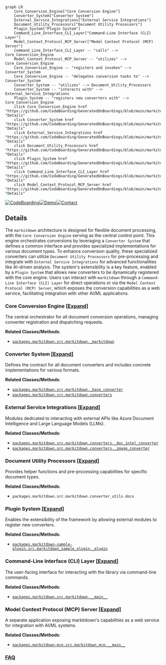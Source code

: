 ```mermaid
graph LR
    Core_Conversion_Engine["Core Conversion Engine"]
    Converter_System["Converter System"]
    External_Service_Integrations["External Service Integrations"]
    Document_Utility_Processors["Document Utility Processors"]
    Plugin_System["Plugin System"]
    Command_Line_Interface_CLI_Layer["Command-Line Interface (CLI) Layer"]
    Model_Context_Protocol_MCP_Server["Model Context Protocol (MCP) Server"]
    Command_Line_Interface_CLI_Layer -- "calls" --> Core_Conversion_Engine
    Model_Context_Protocol_MCP_Server -- "utilizes" --> Core_Conversion_Engine
    Core_Conversion_Engine -- "registers and invokes" --> Converter_System
    Core_Conversion_Engine -- "delegates conversion tasks to" --> Converter_System
    Converter_System -- "utilizes" --> Document_Utility_Processors
    Converter_System -- "interacts with" --> External_Service_Integrations
    Plugin_System -- "registers new converters with" --> Core_Conversion_Engine
    click Core_Conversion_Engine href "https://github.com/CodeBoarding/GeneratedOnBoardings/blob/main/markitdown/Core_Conversion_Engine.md" "Details"
    click Converter_System href "https://github.com/CodeBoarding/GeneratedOnBoardings/blob/main/markitdown/Converter_System.md" "Details"
    click External_Service_Integrations href "https://github.com/CodeBoarding/GeneratedOnBoardings/blob/main/markitdown/External_Service_Integrations.md" "Details"
    click Document_Utility_Processors href "https://github.com/CodeBoarding/GeneratedOnBoardings/blob/main/markitdown/Document_Utility_Processors.md" "Details"
    click Plugin_System href "https://github.com/CodeBoarding/GeneratedOnBoardings/blob/main/markitdown/Plugin_System.md" "Details"
    click Command_Line_Interface_CLI_Layer href "https://github.com/CodeBoarding/GeneratedOnBoardings/blob/main/markitdown/Command_Line_Interface_CLI_Layer.md" "Details"
    click Model_Context_Protocol_MCP_Server href "https://github.com/CodeBoarding/GeneratedOnBoardings/blob/main/markitdown/Model_Context_Protocol_MCP_Server.md" "Details"
```

[![CodeBoarding](https://img.shields.io/badge/Generated%20by-CodeBoarding-9cf?style=flat-square)](https://github.com/CodeBoarding/GeneratedOnBoardings)[![Demo](https://img.shields.io/badge/Try%20our-Demo-blue?style=flat-square)](https://www.codeboarding.org/demo)[![Contact](https://img.shields.io/badge/Contact%20us%20-%20contact@codeboarding.org-lightgrey?style=flat-square)](mailto:contact@codeboarding.org)

## Details

The `markitdown` architecture is designed for flexible document processing, with the `Core Conversion Engine` serving as the central control point. This engine orchestrates conversions by leveraging a `Converter System` that defines a common interface and provides specialized implementations for various document types. To enhance conversion quality, these specialized converters can utilize `Document Utility Processors` for pre-processing and integrate with `External Service Integrations` for advanced functionalities like AI-driven analysis. The system's extensibility is a key feature, enabled by a `Plugin System` that allows new converters to be dynamically registered with the core engine. Users can interact with `markitdown` through a `Command-Line Interface (CLI) Layer` for direct operations or via the `Model Context Protocol (MCP) Server`, which exposes the conversion capabilities as a web service, facilitating integration with other AI/ML applications.

### Core Conversion Engine [[Expand]](./Core_Conversion_Engine.md)
The central orchestrator for all document conversion operations, managing converter registration and dispatching requests.


**Related Classes/Methods**:

- <a href="https://github.com/microsoft/markitdown/blob/main/packages/markitdown/src/markitdown/_markitdown.py" target="_blank" rel="noopener noreferrer">`packages.markitdown.src.markitdown._markitdown`</a>


### Converter System [[Expand]](./Converter_System.md)
Defines the contract for all document converters and includes concrete implementations for various formats.


**Related Classes/Methods**:

- <a href="https://github.com/microsoft/markitdown/blob/main/packages/markitdown/src/markitdown/_base_converter.py" target="_blank" rel="noopener noreferrer">`packages.markitdown.src.markitdown._base_converter`</a>
- <a href="https://github.com/microsoft/markitdown/blob/main/packages/markitdown/src/markitdown/converters/__init__.py" target="_blank" rel="noopener noreferrer">`packages.markitdown.src.markitdown.converters`</a>


### External Service Integrations [[Expand]](./External_Service_Integrations.md)
Modules dedicated to interacting with external APIs like Azure Document Intelligence and Large Language Models (LLMs).


**Related Classes/Methods**:

- <a href="https://github.com/microsoft/markitdown/blob/main/packages/markitdown/src/markitdown/converters/_doc_intel_converter.py" target="_blank" rel="noopener noreferrer">`packages.markitdown.src.markitdown.converters._doc_intel_converter`</a>
- <a href="https://github.com/microsoft/markitdown/blob/main/packages/markitdown/src/markitdown/converters/_image_converter.py" target="_blank" rel="noopener noreferrer">`packages.markitdown.src.markitdown.converters._image_converter`</a>


### Document Utility Processors [[Expand]](./Document_Utility_Processors.md)
Provides helper functions and pre-processing capabilities for specific document types.


**Related Classes/Methods**:

- `packages.markitdown.src.markitdown.converter_utils.docx`


### Plugin System [[Expand]](./Plugin_System.md)
Enables the extensibility of the framework by allowing external modules to register new converters.


**Related Classes/Methods**:

- <a href="https://github.com/microsoft/markitdown/blob/main/packages/markitdown-sample-plugin/src/markitdown_sample_plugin/_plugin.py" target="_blank" rel="noopener noreferrer">`packages.markitdown-sample-plugin.src.markitdown_sample_plugin._plugin`</a>


### Command-Line Interface (CLI) Layer [[Expand]](./Command_Line_Interface_CLI_Layer.md)
The user-facing interface for interacting with the library via command-line commands.


**Related Classes/Methods**:

- <a href="https://github.com/microsoft/markitdown/blob/main/packages/markitdown/src/markitdown/__main__.py" target="_blank" rel="noopener noreferrer">`packages.markitdown.src.markitdown.__main__`</a>


### Model Context Protocol (MCP) Server [[Expand]](./Model_Context_Protocol_MCP_Server.md)
A separate application exposing markitdown's capabilities as a web service for integration with AI/ML systems.


**Related Classes/Methods**:

- <a href="https://github.com/microsoft/markitdown/blob/main/packages/markitdown-mcp/src/markitdown_mcp/__main__.py" target="_blank" rel="noopener noreferrer">`packages.markitdown-mcp.src.markitdown_mcp.__main__`</a>




### [FAQ](https://github.com/CodeBoarding/GeneratedOnBoardings/tree/main?tab=readme-ov-file#faq)